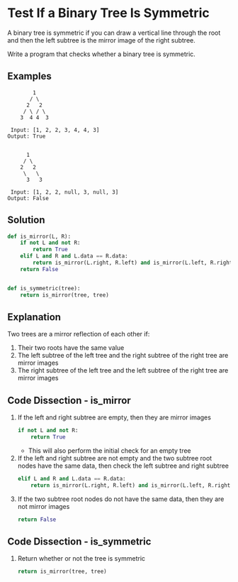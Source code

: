 # Test If a Binary Tree Is Symmetric
A binary tree is symmetric if you can draw a vertical line through the root and then the left subtree is the mirror image of the right subtree.

Write a program that checks whether a binary tree is symmetric.

## Examples
```
        1
       / \
      2   2
     / \ / \
    3  4 4  3

 Input: [1, 2, 2, 3, 4, 4, 3]
Output: True


      1
     / \
    2   2
     \   \
      3   3

 Input: [1, 2, 2, null, 3, null, 3]
Output: False
```

## Solution
```python
def is_mirror(L, R):
    if not L and not R:
        return True
    elif L and R and L.data == R.data:
        return is_mirror(L.right, R.left) and is_mirror(L.left, R.right)
    return False


def is_symmetric(tree):
    return is_mirror(tree, tree)
```

## Explanation
Two trees are a mirror reflection of each other if:
1. Their two roots have the same value
2. The left subtree of the left tree and the right subtree of the right tree are mirror images
3. The right subtree of the left tree and the left subtree of the right tree are mirror images

## Code Dissection - is_mirror
1. If the left and right subtree are empty, then they are mirror images
    ```python
    if not L and not R:
        return True
    ```
    * This will also perform the initial check for an empty tree
2. If the left and right subtree are not empty and the two subtree root nodes have the same data, then check the left subtree and right subtree
    ```python
    elif L and R and L.data == R.data:
        return is_mirror(L.right, R.left) and is_mirror(L.left, R.right)
    ```
3. If the two subtree root nodes do not have the same data, then they are not mirror images
    ```python
    return False
    ```

## Code Dissection - is_symmetric
1. Return whether or not the tree is symmetric
    ```python
    return is_mirror(tree, tree)
    ```